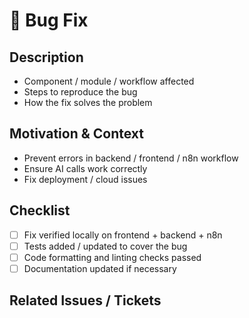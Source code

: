 # 🐛 Bug Fix

## Description
<!-- Describe the bug and the fix applied -->
- Component / module / workflow affected
- Steps to reproduce the bug
- How the fix solves the problem

## Motivation & Context
- Prevent errors in backend / frontend / n8n workflow
- Ensure AI calls work correctly
- Fix deployment / cloud issues

## Checklist
- [ ] Fix verified locally on frontend + backend + n8n
- [ ] Tests added / updated to cover the bug
- [ ] Code formatting and linting checks passed
- [ ] Documentation updated if necessary

## Related Issues / Tickets
